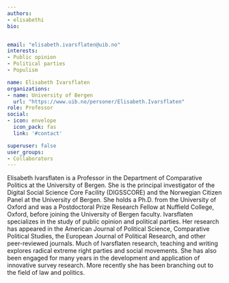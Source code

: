 ```yaml
---
authors:
- elisabethi
bio:


email: "elisabeth.ivarsflaten@uib.no"
interests:
- Public opinion
- Political parties
- Populism

name: Elisabeth Ivarsflaten
organizations:
- name: University of Bergen
  url: "https://www.uib.no/personer/Elisabeth.Ivarsflaten"
role: Professor
social:
- icon: envelope
  icon_pack: fas
  link: '#contact'

superuser: false
user_groups:
- Collaborators
---
```



Elisabeth Ivarsflaten is a Professor in the Department of Comparative Politics at the University of Bergen. She is the principal investigator of the Digital Social Science Core Facility (DIGSSCORE) and the Norwegian Citizen Panel at the University of Bergen.  She holds a Ph.D. from the University of Oxford and was a Postdoctoral Prize Research Fellow at Nuffield College, Oxford, before joining the University of Bergen faculty. 
Ivarsflaten specializes in the study of public opinion and political parties. Her research has appeared in the American Journal of Political Science, Comparative Political Studies, the European Journal of Political Research, and other peer-reviewed journals. Much of Ivarsflaten research, teaching and writing explores radical extreme right parties and social movements. She has also been engaged for many years in the development and application of innovative survey research. More recently she has been branching out to the field of law and politics.  